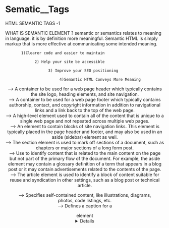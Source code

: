# Sematic__Tags

HTML SEMANTIC TAGS -1

WHAT IS SEMANTIC ELEMENT ?
 semantic or semantics relates to meaning in language. it is by definition more  meaningful. Semantic HTML is simply markup that is more effective at communicating some intended meaning.

           1)Clearer code and easier to maintain

                 2) Help your site be accessible

                       3) Improve your SEO positioning
                       
                            4)Semantic HTML Conveys More Meaning
<header>  -->  A container to be used for a web page header which typically contains the site logo, heading elements, and site navigation.


<footer>  --> A container to be used for a web page footer which typically contains authorship, contact, and copyright information in addition to navigational links and a link back to the top of the web page.


<main>  -->  A high-level element used to contain all of the content that is unique to a single web page and not repeated across multiple web pages.


<nav> -->  An element to contain blocks of site navigation links. This element is typically placed in the page header and footer, and may also be used in an aside (sidebar) element as well.


<section> -->  The section element is used to mark off sections of a document, such as chapters or major sections of a long form post.


<aside>  --> Use to identify content that is related to the main content on the page but not part of the primary flow of the document. For example, the aside element may contain a glossary definition of a term that appears in a blog post or it may contain advertisements related to the contents of the page.


<article>  -->  The article element is used to identify a block of content suitable for reuse and syndication in other settings, such as a blog post or technical article.


<figure>	  --> Specifies self-contained content, like illustrations, diagrams, photos, code listings, etc.


<figcaption>  --> Defines a caption for a <figure> element


<Details and Summary> “details” defines additional details that the user can hide or view. “summary” defines a visible heading for a “details” element.
                              Non Semantic Elements
 non-semantic elements are div and span. These tags don’t tell the computer anything about the meaning of the contents of the element.


 Semantic Elements
 ---------------------
The HTML <h1>–<h6> elements represent six levels of section headings. it's hierarchial system of headline provide the meaning convey what is most importand versus what is less important
  
<p> ---> Hi, browser i am paragraph convey the browser

<i> and <em> same visual displaying but there are not the same semantic meaning human meaning different result.

<i> visual only italics 

<em> emphasis italics (stress make the text)



<b>and <strong> same visual displaying but there are not the same semantic meaning human meaning diffent result
<b> visual only bold 

<strong>  --> Hi, browser i am strong tag convey the browser importance seriousness,urgency

don't use more this tag insted for h2,h3,h4


<kbd> and <samp> and <code> are same visual effect but semantic different
element using its default monospace font

<kbd> --> Text that indicates user input from a keyboard, voice input, or any other text entry device.

<code> --> Text that indicates a short fragment of a computer code.

<samp> --> represents sample computer output, and originally computers were monospaced :)
